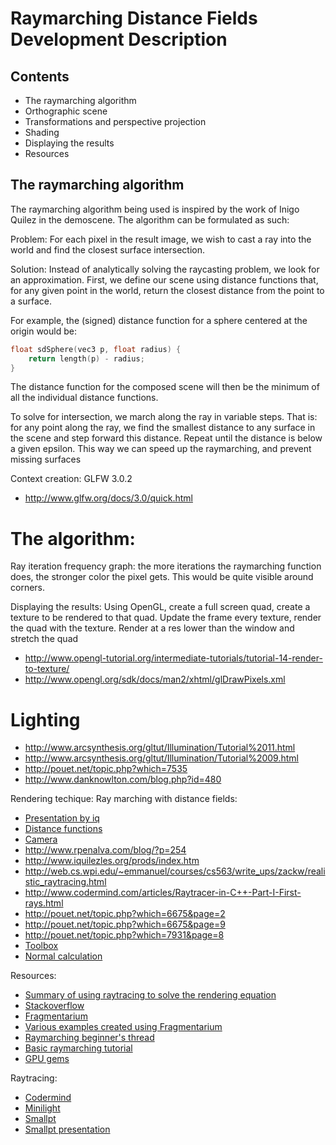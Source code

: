 Raymarching Distance Fields Development Description
============================================

Contents
--------

*	The raymarching algorithm
*	Orthographic scene
*	Transformations and perspective projection
*	Shading
*	Displaying the results
*	Resources

The raymarching algorithm
-------------------------
The raymarching algorithm being used is inspired by the work of Inigo Quilez in the demoscene.
The algorithm can be formulated as such:

Problem: For each pixel in the result image, we wish to cast a ray into the world and find the closest surface intersection.

Solution: Instead of analytically solving the raycasting problem, we look for an approximation.
First, we define our scene using distance functions that, for any given point in the world, return the
closest distance from the point to a surface.

For example, the (signed) distance function for a sphere centered at the origin would be:
```c
float sdSphere(vec3 p, float radius) {
	return length(p) - radius;
}
```
The distance function for the composed scene will then be the minimum of all the individual distance functions.

To solve for intersection, we march along the ray in variable steps. That is: for any point along the ray, we find the smallest distance to any surface in the scene and step forward this distance. Repeat until the distance is below a given epsilon. This way we can speed up the raymarching, and prevent missing surfaces

Context creation: GLFW 3.0.2
*	http://www.glfw.org/docs/3.0/quick.html

The algorithm:
====

Ray iteration frequency graph: the more iterations the raymarching function does, the stronger color the pixel gets.
This would be quite visible around corners.

Displaying the results:
Using OpenGL, create a full screen quad, create a texture to be rendered to that quad.
Update the frame every texture, render the quad with the texture.
Render at a res lower than the window and stretch the quad

*	http://www.opengl-tutorial.org/intermediate-tutorials/tutorial-14-render-to-texture/
*	http://www.opengl.org/sdk/docs/man2/xhtml/glDrawPixels.xml

Lighting
====
*	http://www.arcsynthesis.org/gltut/Illumination/Tutorial%2011.html
*	http://www.arcsynthesis.org/gltut/Illumination/Tutorial%2009.html
*	http://pouet.net/topic.php?which=7535
*	http://www.danknowlton.com/blog.php?id=480

Rendering techique:
Ray marching with distance fields:
*	[Presentation by iq](http://www.iquilezles.org/www/material/nvscene2008/rwwtt.pdf)
*	[Distance functions](http://www.iquilezles.org/www/articles/distfunctions/distfunctions.htm)
*	[Camera](http://sizecoding.blogspot.no/2008/12/code-for-moving-camera-in-glsl.html)
*	http://www.rpenalva.com/blog/?p=254
*	http://www.iquilezles.org/prods/index.htm
*	http://web.cs.wpi.edu/~emmanuel/courses/cs563/write_ups/zackw/realistic_raytracing.html
*	http://www.codermind.com/articles/Raytracer-in-C++-Part-I-First-rays.html
*	http://pouet.net/topic.php?which=6675&page=2
*	http://pouet.net/topic.php?which=6675&page=9
*	http://pouet.net/topic.php?which=7931&page=8
*	[Toolbox](http://pouet.net/topic.php?which=7931&page=1&x=29&y=6)
*	[Normal calculation](http://pouet.net/topic.php?which=6803)

Resources:
*	[Summary of using raytracing to solve the rendering equation](http://web.cs.wpi.edu/~emmanuel/courses/cs563/write_ups/zackw/realistic_raytracing.html)
*	[Stackoverflow](http://stackoverflow.com/questions/779550/are-there-any-rendering-alternatives-to-rasterisation-or-ray-tracing)
*	[Fragmentarium](http://syntopia.github.io/Fragmentarium/)
*	[Various examples created using Fragmentarium](http://blog.hvidtfeldts.net/)
*	[Raymarching beginner's thread](http://pouet.net/topic.php?which=7920&page=52)
*	[Basic raymarching tutorial](http://pouet.net/topic.php?which=8177&page=2)
*	[GPU gems](http://http.developer.nvidia.com/GPUGems3/gpugems3_ch34.html)

Raytracing:
*	[Codermind](http://www.codermind.com/articles/Raytracer-in-C++-Introduction-What-is-ray-tracing.html)
*	[Minilight](http://www.hxa.name/minilight/)
*	[Smallpt](http://www.kevinbeason.com/smallpt/)
*	[Smallpt presentation](https://docs.google.com/file/d/0B8g97JkuSSBwUENiWTJXeGtTOHFmSm51UC01YWtCZw/edit)